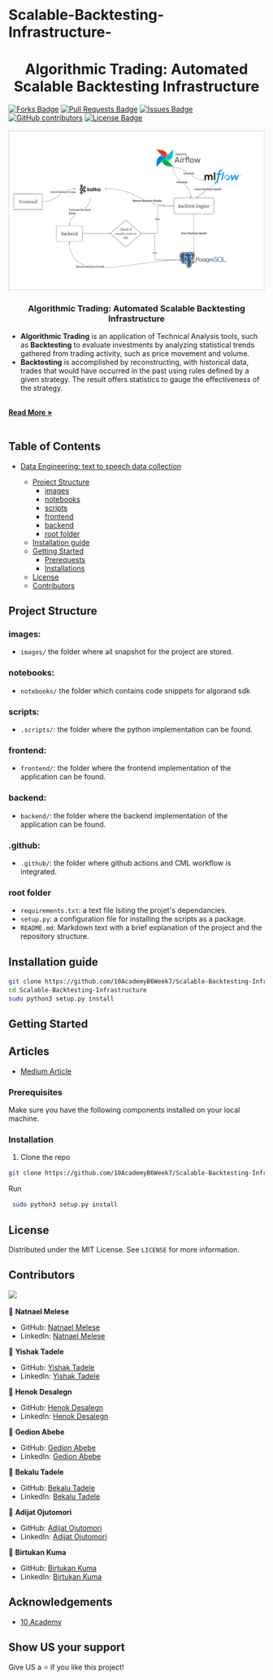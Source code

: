 # Scalable-Backtesting-Infrastructure-

<h1 align="center">Algorithmic Trading: Automated Scalable Backtesting Infrastructure</h1>
<div>
<a href="https://github.com/10AcademyB6Week7/Scalable-Backtesting-Infrastructure/network/members"><img src="https://img.shields.io/github/forks/10AcademyB6Week7/Scalable-Backtesting-Infrastructure" alt="Forks Badge"/></a>
<a href="https://github.com/10AcademyB6Week7/Scalable-Backtesting-Infrastructure/pulls"><img src="https://img.shields.io/github/issues-pr/10AcademyB6Week7/Scalable-Backtesting-Infrastructure" alt="Pull Requests Badge"/></a>
<a href="https://github.com/10AcademyB6Week7/Scalable-Backtesting-Infrastructure/issues"><img src="https://img.shields.io/github/issues/10AcademyB6Week7/Scalable-Backtesting-Infrastructure" alt="Issues Badge"/></a>
<a href="https://github.com/10AcademyB6Week7/Scalable-Backtesting-Infrastructure/graphs/contributors"><img alt="GitHub contributors" src="https://img.shields.io/github/contributors/10AcademyB6Week7/Scalable-Backtesting-Infrastructure?color=2b9348"></a>
<a href="https://github.com/10AcademyB6Week7/Scalable-Backtesting-Infrastructure/blob/main/LICENSE"><img src="https://img.shields.io/github/license/10AcademyB6Week7/Scalable-Backtesting-Infrastructure?color=2b9348" alt="License Badge"/></a>
</div>


</br>



<img src="images/tech_stack_.png" name="">
<br />
<p align="center">
  <h3 align="center">Algorithmic Trading: Automated Scalable Backtesting Infrastructure</h3>

  <p align="center">
  <ul>
    <li>
    <b>Algorithmic Trading</b> is an application of Technical Analysis tools, such as <b>Backtesting</b> to evaluate investments by analyzing statistical trends gathered from trading activity, such as price movement and volume.
    </li>
    <li>
    <b>Backtesting</b> is accomplished by reconstructing, with historical data, trades that would have occurred in the past using rules defined by a given strategy. The result offers statistics to gauge the effectiveness of the strategy.
    </li>
  </ul>
    <br />
    <a href="https://www.investopedia.com/articles/trading/05/030205.asp"><strong>Read More »</strong></a>
    <br />
    <br />
  </p>
</p>







## Table of Contents

* [Data Engineering: text to speech data collection](#Data-Engineering)

  - [Project Structure](#project-structure)
    * [images](#images)
    * [notebooks](#notebooks)
    * [scripts](#scripts)
    * [frontend](#frontend)
    * [backend](#backend)
    * [root folder](#root-folder)
  - [Installation guide](#installation-guide)
  - [Getting Started](#getting-started)
    * [Prerequests](*prerequests)
    * [Installations](*installations)
  - [License](#license)
  - [Contributors](#contributors)


## Project Structure

### images:

- `images/` the folder where all snapshot for the project are stored.

### notebooks:

- `notebooks/` the folder which contains code snippets for algorand sdk

### scripts:

- `.scripts/`: the folder where the python implementation can be found.

### frontend:

- `frontend/`: the folder where the frontend implementation of the application can be found.

### backend:

- `backend/`: the folder where the backend implementation of the application can be found.

### .github:

- `.github/`: the folder where github actions and CML workflow is integrated.


### root folder

- `requirements.txt`: a text file lsiting the projet's dependancies.
- `setup.py`: a configuration file for installing the scripts as a package.
- `README.md`: Markdown text with a brief explanation of the project and the repository structure.


## Installation guide

```bash
git clone https://github.com/10AcademyB6Week7/Scalable-Backtesting-Infrastructure.git
cd Scalable-Backtesting-Infrastructure
sudo python3 setup.py install
```



<!-- GETTING STARTED -->
## Getting Started

## Articles
- [Medium Article](https://medium.com/)

### Prerequisites

Make sure you have the following components installed on your local machine.

  
### Installation

1. Clone the repo
```bash
git clone https://github.com/10AcademyB6Week7/Scalable-Backtesting-Infrastructure.git
   ```
 Run
   ```bash
    sudo python3 setup.py install
   ```



<!-- LICENSE -->
## License

Distributed under the MIT License. See `LICENSE` for more information.



<!-- CONTACT -->
## Contributors
<a href = "https://github.com/10AcademyB6Week7/Scalable-Backtesting-Infrastructure/graphs/contributors">
  <img src = "https://contrib.rocks/image?repo=10AcademyB6Week7/Scalable-Backtesting-Infrastructure"/>
</a>

👤 **Natnael Melese**

- GitHub: [Natnael Melese](https://github.com/natyrix)
- LinkedIn: [Natnael Melese](https://www.linkedin.com/in/natnael-melesse-298879196/)

👤 **Yishak Tadele**

- GitHub: [Yishak Tadele](https://github.com/isaaclucky)
- LinkedIn: [Yishak Tadele](https://www.linkedin.com/in/yishak-tadele/)

👤 **Henok Desalegn**

- GitHub: [Henok Desalegn](https://github.com/henokd11)
- LinkedIn: [Henok Desalegn](https://www.linkedin.com/in/henok-desalegn/)

👤 **Gedion Abebe**

- GitHub: [Gedion Abebe](https://github.com/gedionabebe)
- LinkedIn: [Gedion Abebe](https://www.linkedin.com/in/gedion-abebe-489a65152/)


👤 **Bekalu Tadele**

- GitHub: [Bekalu Tadele](https://github.com/BekaluTa)
- LinkedIn: [Bekalu Tadele](https://www.linkedin.com/in/bekalu-tadele)

👤 **Adijat Ojutomori**

- GitHub: [Adijat Ojutomori](https://github.com/toussyn)
- LinkedIn: [Adijat Ojutomori](https://www.linkedin.com/in/aojutomori)

👤 **Birtukan Kuma**

- GitHub: [Birtukan Kuma](https://github.com/BirtukanK)
- LinkedIn: [Birtukan Kuma](https://www.linkedin.com/in/birtukan-gonfa-a6918a205)


<!-- ACKNOWLEDGEMENTS -->
## Acknowledgements
* [10 Academy](https://www.10academy.org/)  

## Show US your support

Give US a ⭐ if you like this project!

